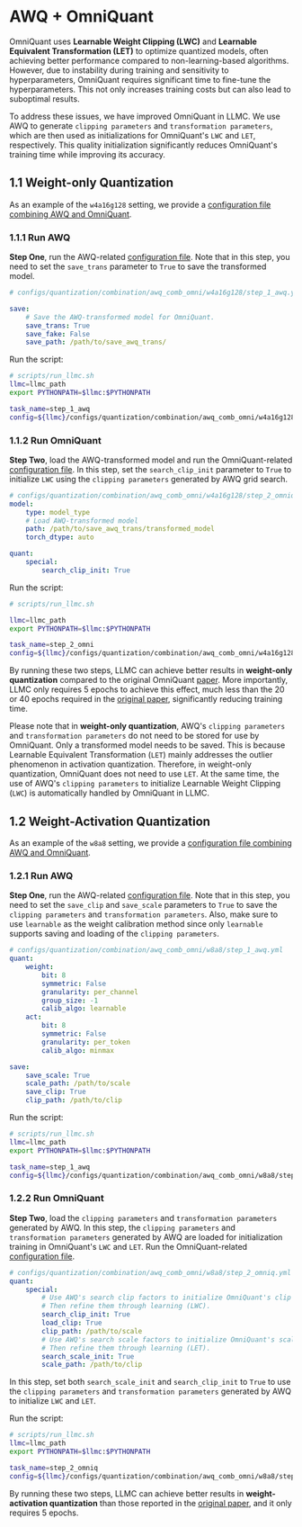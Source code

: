
# AWQ + OmniQuant

OmniQuant uses **Learnable Weight Clipping (LWC)** and **Learnable Equivalent Transformation (LET)** to optimize quantized models, often achieving better performance compared to non-learning-based algorithms. However, due to instability during training and sensitivity to hyperparameters, OmniQuant requires significant time to fine-tune the hyperparameters. This not only increases training costs but can also lead to suboptimal results.

To address these issues, we have improved OmniQuant in LLMC. We use AWQ to generate `clipping parameters` and `transformation parameters`, which are then used as initializations for OmniQuant's `LWC` and `LET`, respectively. This quality initialization significantly reduces OmniQuant's training time while improving its accuracy.

## 1.1 Weight-only Quantization

As an example of the `w4a16g128` setting, we provide a [configuration file combining AWQ and OmniQuant](https://github.com/ModelTC/llmc/tree/main/configs/quantization/combination/awq_comb_omni/w4a16g128).

### 1.1.1 Run AWQ

**Step One**, run the AWQ-related [configuration file](https://github.com/ModelTC/llmc/tree/main/configs/quantization/combination/awq_comb_omni/w4a16g128/step_1_awq.yml). Note that in this step, you need to set the `save_trans` parameter to `True` to save the transformed model.

```yaml
# configs/quantization/combination/awq_comb_omni/w4a16g128/step_1_awq.yml

save:
    # Save the AWQ-transformed model for OmniQuant.
    save_trans: True
    save_fake: False
    save_path: /path/to/save_awq_trans/
```

Run the script:
```bash
# scripts/run_llmc.sh
llmc=llmc_path
export PYTHONPATH=$llmc:$PYTHONPATH

task_name=step_1_awq
config=${llmc}/configs/quantization/combination/awq_comb_omni/w4a16g128/step_1_awq.yml
```

### 1.1.2 Run OmniQuant

**Step Two**, load the AWQ-transformed model and run the OmniQuant-related [configuration file](https://github.com/ModelTC/llmc/tree/main/configs/quantization/combination/awq_comb_omni/w4a16g128/step_2_omniq.yml). In this step, set the `search_clip_init` parameter to `True` to initialize `LWC` using the `clipping parameters` generated by AWQ grid search.

```yaml
# configs/quantization/combination/awq_comb_omni/w4a16g128/step_2_omniq.yml
model:
    type: model_type
    # Load AWQ-transformed model
    path: /path/to/save_awq_trans/transformed_model
    torch_dtype: auto
```

```yaml
quant:
    special:
        search_clip_init: True
```

Run the script:
```bash
# scripts/run_llmc.sh

llmc=llmc_path
export PYTHONPATH=$llmc:$PYTHONPATH

task_name=step_2_omni
config=${llmc}/configs/quantization/combination/awq_comb_omni/w4a16g128/step_2_omniq.yml
```

By running these two steps, LLMC can achieve better results in **weight-only quantization** compared to the original OmniQuant [paper](https://arxiv.org/abs/2308.13137). More importantly, LLMC only requires 5 epochs to achieve this effect, much less than the 20 or 40 epochs required in the [original paper](https://arxiv.org/abs/2308.13137), significantly reducing training time.

Please note that in **weight-only quantization**, AWQ's `clipping parameters` and `transformation parameters` do not need to be stored for use by OmniQuant. Only a transformed model needs to be saved. This is because Learnable Equivalent Transformation (`LET`) mainly addresses the outlier phenomenon in activation quantization. Therefore, in weight-only quantization, OmniQuant does not need to use `LET`. At the same time, the use of AWQ's `clipping parameters` to initialize Learnable Weight Clipping (`LWC`) is automatically handled by OmniQuant in LLMC.

## 1.2 Weight-Activation Quantization

As an example of the `w8a8` setting, we provide a [configuration file combining AWQ and OmniQuant](https://github.com/ModelTC/llmc/tree/main/configs/quantization/combination/awq_comb_omni/w8a8).

### 1.2.1 Run AWQ


**Step One**, run the AWQ-related [configuration file](https://github.com/ModelTC/llmc/tree/main/configs/quantization/combination/awq_comb_omni/w8a8/step_1_awq.yml). Note that in this step, you need to set the `save_clip` and `save_scale` parameters to `True` to save the `clipping parameters` and `transformation parameters`. Also, make sure to use `learnable` as the weight calibration method since only `learnable` supports saving and loading of the `clipping parameters`.

```yaml
# configs/quantization/combination/awq_comb_omni/w8a8/step_1_awq.yml
quant:
    weight:
        bit: 8
        symmetric: False
        granularity: per_channel
        group_size: -1
        calib_algo: learnable
    act:
        bit: 8
        symmetric: False
        granularity: per_token
        calib_algo: minmax
```

```yaml
save:
    save_scale: True
    scale_path: /path/to/scale
    save_clip: True
    clip_path: /path/to/clip
```

Run the script:
```bash
# scripts/run_llmc.sh
llmc=llmc_path
export PYTHONPATH=$llmc:$PYTHONPATH

task_name=step_1_awq
config=${llmc}/configs/quantization/combination/awq_comb_omni/w8a8/step_1_awq.yml
```

### 1.2.2 Run OmniQuant

**Step Two**, load the `clipping parameters` and `transformation parameters` generated by AWQ. In this step, the `clipping parameters` and `transformation parameters` generated by AWQ are loaded for initialization training in OmniQuant's `LWC` and `LET`. Run the OmniQuant-related [configuration file](https://github.com/ModelTC/llmc/tree/main/configs/quantization/combination/awq_comb_omni/w8a8/step_2_omniq.yml).

```yaml
# configs/quantization/combination/awq_comb_omni/w8a8/step_2_omniq.yml
quant:
    special:
        # Use AWQ's search clip factors to initialize OmniQuant's clip factors,
        # Then refine them through learning (LWC).
        search_clip_init: True
        load_clip: True
        clip_path: /path/to/scale
        # Use AWQ's search scale factors to initialize OmniQuant's scale factors,
        # Then refine them through learning (LET).
        search_scale_init: True
        scale_path: /path/to/clip
```

In this step, set both `search_scale_init` and `search_clip_init` to `True` to use the `clipping parameters` and `transformation parameters` generated by AWQ to initialize `LWC` and `LET`.

Run the script:
```bash
# scripts/run_llmc.sh
llmc=llmc_path
export PYTHONPATH=$llmc:$PYTHONPATH

task_name=step_2_omniq
config=${llmc}/configs/quantization/combination/awq_comb_omni/w8a8/step_2_omniq.yml
```

By running these two steps, LLMC can achieve better results in **weight-activation quantization** than those reported in the [original paper](https://arxiv.org/abs/2308.13137), and it only requires 5 epochs.